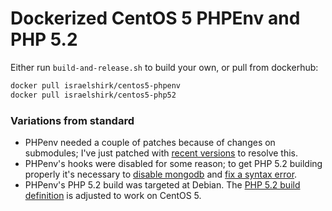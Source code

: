 # Dockerized CentOS 5 PHPEnv and PHP 5.2

Either run `build-and-release.sh` to build your own, or pull from dockerhub:

```bash
docker pull israelshirk/centos5-phpenv
docker pull israelshirk/centos5-php52
```

### Variations from standard
* PHPenv needed a couple of patches because of changes on submodules; I've just patched with [recent versions](centos5-phpenv/phpenv.bash) to resolve this.
* PHPenv's hooks were disabled for some reason; to get PHP 5.2 building properly it's necessary to [disable mongodb](centos5-php52/pre-buildconf.bash) and [fix a syntax error](centos5-php52/pre-configure.bash).
* PHPenv's PHP 5.2 build was targeted at Debian.  The [PHP 5.2 build definition](centos5-php52/php-5.2.Linux.source) is adjusted to work on CentOS 5.


